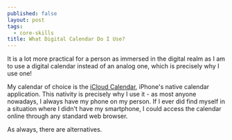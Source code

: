 ```yaml
---
published: false
layout: post
tags:
  - core-skills
title: What Digital Calendar Do I Use?
---
```

It is a lot more practical for a person as immersed in the digital realm as I am to use a digital calendar instead of an analog one, which is precisely why I use one! 

My calendar of choice is the [iCloud Calendar](https://support.apple.com/kb/ph2672?locale=en_GB), iPhone's native calendar application. This nativity is precisely why I use it - as most anyone nowadays, I always have my phone on my person. If I ever did find myself in a situation where I didn't have my smartphone, I could access the calendar online through any standard web browser.

As always, there are alternatives.